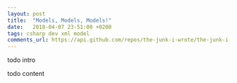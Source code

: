 ```yaml
---
layout: post
title:  "Models, Models, Models!"
date:   2018-04-07 23-51:00 +0200
tags: csharp dev xml model
comments_url: https://api.github.com/repos/the-junk-i-wrote/the-junk-i-wrote.github.io/issues/1/comments
---
```


todo intro

todo content
